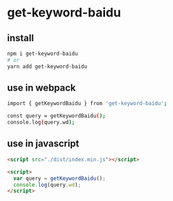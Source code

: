 # get-keyword-baidu

## install

```sh
npm i get-keyword-baidu
# or
yarn add get-keyword-baidu
```

## use in webpack

```sh
import { getKeywordBaidu } from 'get-keyword-baidu';

const query = getKeywordBaidu();
console.log(query.wd);
```

## use in javascript

```html
<script src="./dist/index.min.js"></script>

<script>
  var query = getKeywordBaidu();
  console.log(query.wd);
</script>
```
